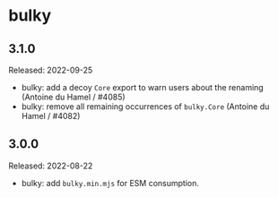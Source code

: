 # bulky

## 3.1.0

Released: 2022-09-25

- bulky: add a decoy `Core` export to warn users about the renaming (Antoine du Hamel / #4085)
- bulky: remove all remaining occurrences of `bulky.Core` (Antoine du Hamel / #4082)

## 3.0.0

Released: 2022-08-22

- bulky: add `bulky.min.mjs` for ESM consumption.
